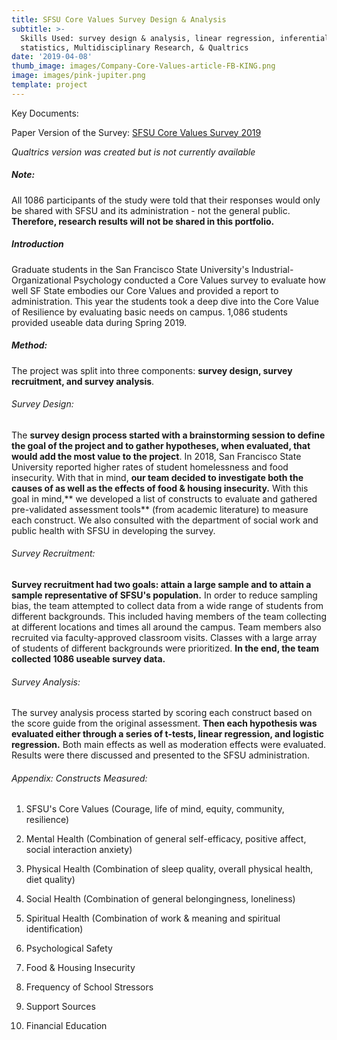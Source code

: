 ```yaml
---
title: SFSU Core Values Survey Design & Analysis
subtitle: >-
  Skills Used: survey design & analysis, linear regression, inferential
  statistics, Multidisciplinary Research, & Qualtrics
date: '2019-04-08'
thumb_image: images/Company-Core-Values-article-FB-KING.png
image: images/pink-jupiter.png
template: project
---
```

Key Documents:

Paper Version of the Survey: [SFSU Core Values Survey 2019](https://drive.google.com/file/d/1GiW7ZyTcj8ZD8Qed\_4UtMAOmeF_zzVTX/view?usp=sharing)

*Qualtrics version was created but is not currently available*

##### Note:

All 1086 participants of the study were told that their responses would only be shared with SFSU and its administration - not the general public. **Therefore, research results will not be shared in this portfolio.**

##### Introduction

Graduate students in the San Francisco State University's Industrial-Organizational Psychology conducted a Core Values survey to evaluate how well SF State embodies our Core Values and provided a report to administration. This year the students took a deep dive into the Core Value of Resilience by evaluating basic needs on campus. 1,086 students provided useable data during Spring 2019.

##### Method:

The project was split into three components: **survey design, survey recruitment, and survey analysis**.

###### Survey Design:

The **survey design process started with a brainstorming session to define the goal of the project and to gather hypotheses, when evaluated, that would add the most value to the project**. In 2018, San Francisco State University reported higher rates of student homelessness and food insecurity.  With that in mind, **our team decided to investigate both the causes of as well as the effects of food & housing insecurity.** With this goal in mind,\*\* we developed a list of constructs to evaluate and gathered pre-validated assessment tools\*\* (from academic literature) to measure each construct. We also consulted with the department of social work and public health with SFSU in developing the survey.

###### Survey Recruitment:

**Survey recruitment had two goals: attain a large sample and to attain a sample representative of SFSU's population.** In order to reduce sampling bias, the team attempted to collect data from a wide range of students from different backgrounds. This included having members of the team collecting at different locations and times all around the campus. Team members also recruited via faculty-approved classroom visits. Classes with a large array of students of different backgrounds were prioritized.  **In the end, the team collected 1086 useable survey data.**

###### Survey Analysis:

The survey analysis process started by scoring each construct based on the score guide from the original assessment. **Then each hypothesis was evaluated either through a series of t-tests, linear regression, and logistic regression.** Both main effects as well as moderation effects were evaluated. Results were there discussed and presented to the SFSU administration.

###### Appendix: Constructs Measured:

1.  SFSU's Core Values (Courage, life of mind, equity, community, resilience)

2.  Mental Health (Combination of general self-efficacy, positive affect, social interaction anxiety)

3.  Physical Health (Combination of sleep quality, overall physical health, diet quality)

4.  Social Health (Combination of general belongingness, loneliness)

5.  Spiritual Health (Combination of work & meaning and spiritual identification)

6.  Psychological Safety

7.  Food & Housing Insecurity

8.  Frequency of School Stressors

9.  Support Sources

10. Financial Education
